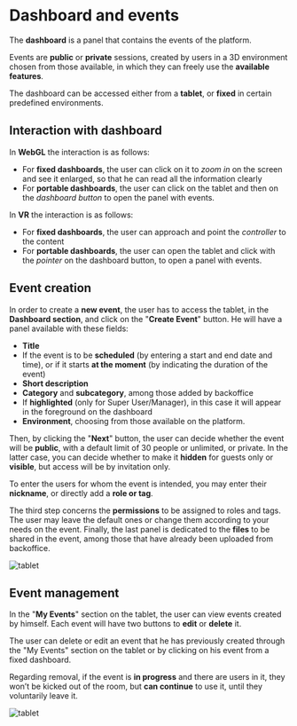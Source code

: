 ﻿---
sidebar_position: 2
---

# Dashboard and events

The **dashboard** is a panel that contains the events of the platform. 

Events are **public** or **private** sessions, created by users in a 3D environment chosen from those available, in which they can freely use the **available features**. 

The dashboard can be accessed either from a **tablet**, or **fixed** in certain predefined environments.

## Interaction with dashboard

In **WebGL** the interaction is as follows:
- For **fixed dashboards**, the user can click on it to *zoom in* on the screen and see it enlarged, so that he can read all the information clearly
- For **portable dashboards**, the user can click on the tablet and then on the *dashboard button* to open the panel with events.

In **VR** the interaction is as follows:
- For **fixed dashboards**, the user can approach and point the *controller* to the content
- For **portable dashboards**, the user can open the tablet and click with the *pointer* on the dashboard button, to open a panel with events.

## Event creation
In order to create a **new event**, the user has to access the tablet, in the **Dashboard section**, and click on the "**Create Event**" button.
He will have a panel available with these fields:
- **Title**
- If the event is to be **scheduled** (by entering a start and end date and time), or if it starts **at the moment** (by indicating the duration of the event)
- **Short description**
- **Category** and **subcategory**, among those added by backoffice
- If **highlighted** (only for Super User/Manager), in this case it will appear in the foreground on the dashboard
- **Environment**, choosing from those available on the platform.

Then, by clicking the "**Next**" button, the user can decide whether the event will be **public**, with a default limit of 30 people or unlimited, or private. 
In the latter case, you can decide whether to make it **hidden** for guests only or **visible**, but access will be by invitation only. 

To enter the users for whom the event is intended, you may enter their **nickname**, or directly add a **role or tag**.

The third step concerns the **permissions** to be assigned to roles and tags. The user may leave the default ones or change them according to your needs on the event.
Finally, the last panel is dedicated to the **files** to be shared in the event, among those that have already been uploaded from backoffice.

![tablet](/img/r_tablet_2.png)

## Event management
In the "**My Events**" section on the tablet, the user can view events created by himself. Each event will have two buttons to **edit** or **delete** it.

The user can delete or edit an event that he has previously created through the "My Events" section on the tablet or by clicking on his event from a fixed dashboard.

Regarding removal, if the event is **in progress** and there are users in it, they won’t be kicked out of the room, but **can continue** to use it, until they voluntarily leave it.

![tablet](/img/r_tablet_3.png)
